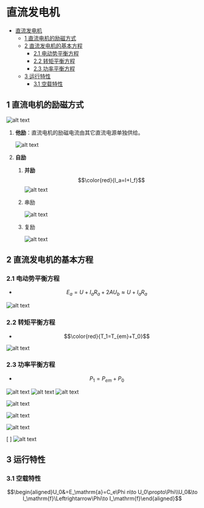 # 直流发电机


<!-- @import "[TOC]" {cmd="toc" depthFrom=1 depthTo=6 orderedList=false} -->

<!-- code_chunk_output -->

- [直流发电机](#直流发电机)
  - [1 直流电机的励磁方式](#1-直流电机的励磁方式)
  - [2 直流发电机的基本方程](#2-直流发电机的基本方程)
    - [2.1 电动势平衡方程](#21-电动势平衡方程)
    - [2.2 转矩平衡方程](#22-转矩平衡方程)
    - [2.3 功率平衡方程](#23-功率平衡方程)
  - [3 运行特性](#3-运行特性)
    - [3.1 空载特性](#31-空载特性)

<!-- /code_chunk_output -->


## 1 直流电机的励磁方式

![alt text](image-19.png)

1. **他励**：直流电机的励磁电流由其它直流电源单独供给。


    ![alt text](image-18.png)

2. **自励**
   1. **并励**
        $$\color{red}{I_a=I+I_f}$$
        ![alt text](image-20.png)
   2. 串励

        ![alt text](image-21.png)
   3. 复励

        ![alt text](image-22.png)


## 2 直流发电机的基本方程

### 2.1 电动势平衡方程

- $$E_a=U+I_aR_a+2AU_b\approx U+I_aR_a$$

![alt text](image-23.png)


### 2.2 转矩平衡方程

- $$\color{red}{T_1=T_{em}+T_0}$$

![alt text](image-24.png)

### 2.3 功率平衡方程


- $$P_{1}=P_{em}+P_{0}$$

![alt text](image-26.png)
![alt text](image-31.png)
![alt text](image-27.png)



![alt text](image-30.png)

![alt text](image-29.png)


![alt text](image-32.png)


[ ] ![alt text](image-33.png)


## 3 运行特性

### 3.1 空载特性

$$\begin{aligned}U_0&=E_\mathrm{a}=C_e\Phi n\to U_0\propto\Phi\\U_0&\to I_\mathrm{f}\Leftrightarrow\Phi\to I_\mathrm{f}\end{aligned}$$
